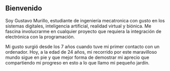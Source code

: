 <img src="https://user-images.githubusercontent.com/27164570/144447624-ab360ca2-5d76-4ac3-bb51-27ae2ef01514.png" alt=""> 

## Bienvenido
Soy Gustavo Murillo, estudiante de ingeniería mecatronica con gusto en los sistemas digitales, inteligencia artificial, realidad virtual y biónica. Me fascina involucrarme en cualquier proyecto que requiera la integración de electrónica con la programación.

Mi gusto surgió desde los 7 años cuando tuve mi primer contacto con un ordenador. Hoy, a la edad de 24 años, mi recorrido por este maravilloso mundo sigue en pie y que mejor forma de demostrar mi aprecio que compartiendo mi progreso en esto a lo que llamo mi pequeño jardín. 

<!--## Más sobre mí :man:
Me desenvuelvo en áreas 
:purple_heart: Kind people are my kinda people

:100: Radical for Jesus

:star: Uniquely naive tho independent

:apple: Beginner mindset (**open to learning**)

:sparkles: Child at heart (**i see the world as magical**)


>*I love to race in where angels fear to tread. Committed to face fears & overcome them. In order to escape any feeling of being stuck, i often travel.*
>
<!--
**MurilloJam/MurilloJam** is a ✨ _special_ ✨ repository because its `README.md` (this file) appears on your GitHub profile.

Here are some ideas to get you started:

- 🔭 I’m currently working on ...
- 🌱 I’m currently learning ...
- 👯 I’m looking to collaborate on ...
- 🤔 I’m looking for help with ...
- 💬 Ask me about ...
- 📫 How to reach me: ...
- 😄 Pronouns: ...
- ⚡ Fun fact: ...
-->
